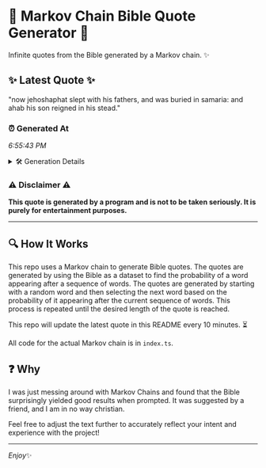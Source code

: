 # 📖 Markov Chain Bible Quote Generator 📖

Infinite quotes from the Bible generated by a Markov chain. ✨

## ✨ Latest Quote ✨
"now jehoshaphat slept with his fathers, and was buried in samaria: and ahab his son reigned in his stead."

### ⏰ Generated At
*6:55:43 PM*

<details>
    <summary>🛠️ Generation Details</summary>
    <p>
        <strong>🌱 Seed:</strong> now<br>
        <strong>🔄 Iterations:</strong> 18<br>
        <strong>📜 Context History:</strong><br>[ now ]: jehoshaphat<br>[ now, jehoshaphat ]: slept<br>[ now, jehoshaphat, slept ]: with<br>[ now, jehoshaphat, slept, with ]: his<br>[ now, jehoshaphat, slept, with, his ]: fathers,<br>[ now, jehoshaphat, slept, with, his, fathers, ]: and<br>[ jehoshaphat, slept, with, his, fathers,, and ]: was<br>[ slept, with, his, fathers,, and, was ]: buried<br>[ with, his, fathers,, and, was, buried ]: in<br>[ his, fathers,, and, was, buried, in ]: samaria:<br>[ fathers,, and, was, buried, in, samaria: ]: and<br>[ and, was, buried, in, samaria:, and ]: ahab<br>[ was, buried, in, samaria:, and, ahab ]: his<br>[ buried, in, samaria:, and, ahab, his ]: son<br>[ in, samaria:, and, ahab, his, son ]: reigned<br>[ samaria:, and, ahab, his, son, reigned ]: in<br>[ and, ahab, his, son, reigned, in ]: his<br>[ ahab, his, son, reigned, in, his ]: stead.<br>
    </p>
</details>

### ⚠️ Disclaimer ⚠️
**This quote is generated by a program and is not to be taken seriously. It is purely for entertainment purposes.**

---

## 🔍 How It Works

This repo uses a Markov chain to generate Bible quotes. The quotes are generated by using the Bible as a dataset to find the probability of a word appearing after a sequence of words. The quotes are generated by starting with a random word and then selecting the next word based on the probability of it appearing after the current sequence of words. This process is repeated until the desired length of the quote is reached.

This repo will update the latest quote in this README every 10 minutes. ⏳

All code for the actual Markov chain is in `index.ts`.

## ❓ Why

I was just messing around with Markov Chains and found that the Bible surprisingly yielded good results when prompted. 
It was suggested by a friend, and I am in no way christian.

Feel free to adjust the text further to accurately reflect your intent and experience with the project!

---

*Enjoy*✨
